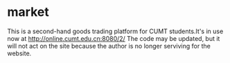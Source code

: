 # market
This is a second-hand goods trading platform for CUMT students.It's in use now at http://online.cumt.edu.cn:8080/2/
The code may be updated, but it will not act on the site because the author is no longer serviving for the website.
